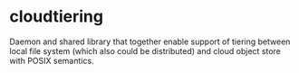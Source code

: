 # cloudtiering
Daemon and shared library that together enable support of tiering
between local file system (which also could be distributed)
and cloud object store with POSIX semantics.
